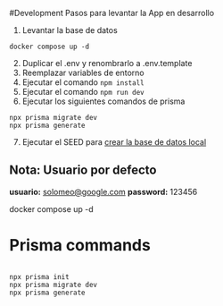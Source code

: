 #Development
Pasos para levantar la App en desarrollo


1. Levantar la base de datos
```
docker compose up -d
```
2. Duplicar el .env y renombrarlo a .env.template
3. Reemplazar variables de entorno
4. Ejecutar el comando ``` npm install ```
5. Ejecutar el comando ``` npm run dev ```
6. Ejecutar los siguientes comandos de prisma
```
npx prisma migrate dev
npx prisma generate
```
7. Ejecutar el SEED para [crear la base de datos local](localhost:3000/api/seed)

## Nota: Usuario por defecto
__usuario:__ solomeo@google.com
__password:__ 123456

docker compose up -d

# Prisma commands

````

npx prisma init
npx prisma migrate dev
npx prisma generate

````